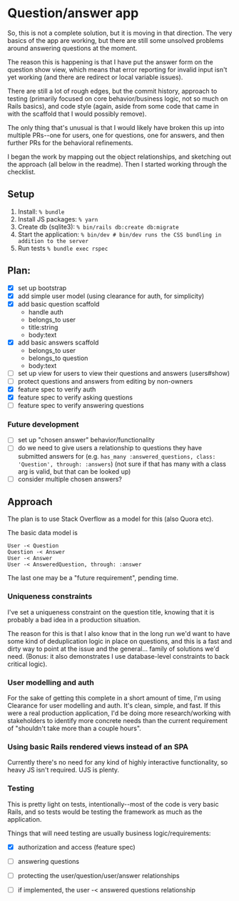 # Question/answer app

So, this is not a complete solution, but it is moving in that direction. The
very basics of the app are working, but there are still some unsolved problems
around answering questions at the moment.

The reason this is happening is that I have put the answer form on the question
show view, which means that error reporting for invalid input isn't yet working
(and there are redirect or local variable issues).

There are still a lot of rough edges, but the commit history, approach to
testing (primarily focused on core behavior/business logic, not so much on Rails
basics), and code style (again, aside from some code that came in with the
scaffold that I would possibly remove).

The only thing that's unusual is that I would likely have broken this up into
multiple PRs--one for users, one for questions, one for answers, and then
further PRs for the behavioral refinements.

I began the work by mapping out the object relationships, and sketching out the
approach (all below in the readme). Then I started working through the
checklist.

## Setup

1. Install: `% bundle`
2. Install JS packages: `% yarn`
3. Create db (sqlite3): `% bin/rails db:create db:migrate`
4. Start the application: `% bin/dev # bin/dev runs the CSS bundling in addition to the server`
5. Run tests `% bundle exec rspec`

## Plan:

- [x] set up bootstrap
- [x] add simple user model (using clearance for auth, for simplicity)
- [x] add basic question scaffold
  - handle auth
  - belongs_to user
  - title:string
  - body:text
- [x] add basic answers scaffold
  - belongs_to user
  - belongs_to question
  - body:text
- [ ] set up view for users to view their questions and answers (users#show)
- [ ] protect questions and answers from editing by non-owners
- [x] feature spec to verify auth
- [x] feature spec to verify asking questions
- [ ] feature spec to verify answering questions

### Future development

- [ ] set up "chosen answer" behavior/functionality
- [ ] do we need to give users a relationship to questions  they have submitted
    answers for (e.g. `has_many :answered_questions, class: 'Question', through:
    :answers`) (not sure if that has many with a class arg is valid, but that
    can be looked up)
- [ ] consider multiple chosen answers?

## Approach

The plan is to use Stack Overflow as a model for this (also Quora etc).

The basic data model is

```
User -< Question
Question -< Answer
User -< Answer
User -< AnsweredQuestion, through: :answer
```

The last one may be a "future requirement", pending time.

### Uniqueness constraints

I've set a uniqueness constraint on the question title, knowing that it is
probably a bad idea in a production situation.

The reason for this is that I also know that in the long run we'd want to have
some kind of deduplication logic in place on questions, and this is a fast and
dirty way to point at the issue and the general... family of solutions we'd
need. (Bonus: it also demonstrates I use database-level constraints to back
critical logic).

### User modelling and auth

For the sake of getting this complete in a short amount of time, I'm using
Clearance for user modelling and auth. It's clean, simple, and fast. If this
were a real production application, I'd be doing more research/working with
stakeholders to identify more concrete needs than the current requirement of
"shouldn't take more than a couple hours".

### Using basic Rails rendered views instead of an SPA

Currently there's no need for any kind of highly interactive functionality, so
heavy JS isn't required. UJS is plenty.

### Testing

This is pretty light on tests, intentionally--most of the code is very basic
Rails, and so tests would be testing the framework as much as the application.

Things that will need testing are usually business logic/requirements:

- [x] authorization and access (feature spec)
- [ ] answering questions
- [ ] protecting the user/question/user/answer relationships
- [ ] if implemented, the user -< answered questions relationship

